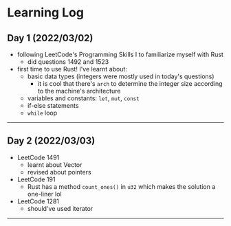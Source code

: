 # Learning Log

## Day 1 (2022/03/02)

- following LeetCode's Programming Skills I to familiarize myself with Rust
  - did questions 1492 and 1523
- first time to use Rust! I've learnt about:
  - basic data types (integers were mostly used in today's questions)
    - it is cool that there's `arch` to determine the integer size according to the machine's architecture
  - variables and constants: `let`, `mut`, `const`
  - if-else statements
  - `while` loop

---

## Day 2 (2022/03/03)

- LeetCode 1491
  - learnt about Vector
  - revised about pointers
- LeetCode 191
  - Rust has a method `count_ones()` in `u32` which makes the solution a one-liner lol
- LeetCode 1281
  - should've used iterator

---
